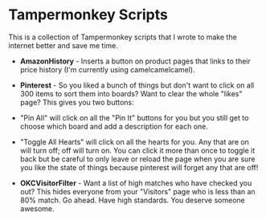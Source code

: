 Tampermonkey Scripts
============
This is a collection of Tampermonkey scripts that I wrote to make the internet better and save me time.  

* **AmazonHistory** - Inserts a button on product pages that links to their price history (I'm currently using camelcamelcamel).

* **Pinterest** - So you liked a bunch of things but don't want to click on all 300 items to sort them into boards?  Want to clear the whole "likes" page?  This gives you two buttons: 
 * "Pin All" will click on all the "Pin It" buttons for you but you still get to choose which board and add a description for each one.
 * "Toggle All Hearts" will click on all the hearts for you.  Any that are on will turn off; off will turn on.  You can click it more than once to toggle it back but be careful to only leave or reload the page when you are sure you like the state of things because pinterest will forget any that are off!

* **OKCVisitorFilter** - Want a list of high matches who have checked you out?  This hides everyone from your "Visitors" page who is less than an 80% match.  Go ahead.  Have high standards.  You deserve someone awesome.

